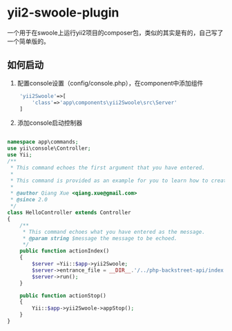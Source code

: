 # yii2-swoole-plugin

一个用于在swoole上运行yii2项目的composer包，类似的其实是有的，自己写了一个简单版的。

## 如何启动

1. 配置console设置（config/console.php），在component中添加组件
```php
    'yii2Swoole'=>[
        'class'=>'app\components\yii2Swoole\src\Server'
    ]
```

2. 添加console启动控制器
```php

namespace app\commands;
use yii\console\Controller;
use Yii;
/**
 * This command echoes the first argument that you have entered.
 *
 * This command is provided as an example for you to learn how to create console commands.
 *
 * @author Qiang Xue <qiang.xue@gmail.com>
 * @since 2.0
 */
class HelloController extends Controller
{
    /**
     * This command echoes what you have entered as the message.
     * @param string $message the message to be echoed.
     */
    public function actionIndex()
    {
        $server =Yii::$app->yii2Swoole;
        $server->entrance_file = __DIR__.'/../php-backstreet-api/index.php';
        $server->run();
    }

    public function actionStop()
    {
        Yii::$app->yii2Swoole->appStop();
    }
}

```